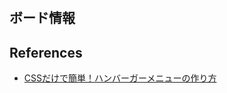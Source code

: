 # 

## ボード情報


## References 

* [CSSだけで簡単！ハンバーガーメニューの作り方](https://saruwakakun.com/html-css/reference/nav-drawer)
